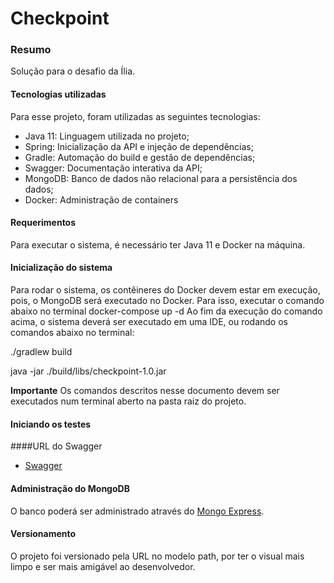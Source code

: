 # Checkpoint
### Resumo
Solução para o desafio da Ília.

#### Tecnologias utilizadas
Para esse projeto, foram utilizadas as seguintes tecnologias:
* Java 11: Linguagem utilizada no projeto;
* Spring: Inicialização da API e injeção de dependências;
* Gradle: Automação do build e gestão de dependências;
* Swagger: Documentação interativa da API;
* MongoDB: Banco de dados não relacional para a persistência dos dados;
* Docker: Administração de containers

#### Requerimentos
Para executar o sistema, é necessário ter Java 11 e Docker na máquina.

#### Inicialização do sistema
Para rodar o sistema, os contêineres do Docker devem estar em execução,
pois, o MongoDB será executado no Docker. Para isso, executar o comando abaixo no terminal
docker-compose up -d
Ao fim da execução do comando acima, o sistema deverá ser executado em uma IDE, ou rodando os comandos abaixo no terminal:

./gradlew build

java -jar ./build/libs/checkpoint-1.0.jar

**Importante** Os comandos descritos nesse documento devem ser executados num terminal aberto na pasta raiz do projeto.

#### Iniciando os testes
####URL do Swagger
* [Swagger](http://127.0.0.1:8080/swagger-ui/index.html?configUrl=/v3/api-docs/swagger-config#/)


#### Administração do MongoDB
O banco poderá ser administrado através do [Mongo Express](http://localhost:8081/db/checkpoint_db/Employee).

#### Versionamento

O projeto foi versionado pela URL no modelo path, por ter o visual mais limpo e ser mais amigável ao desenvolvedor.


